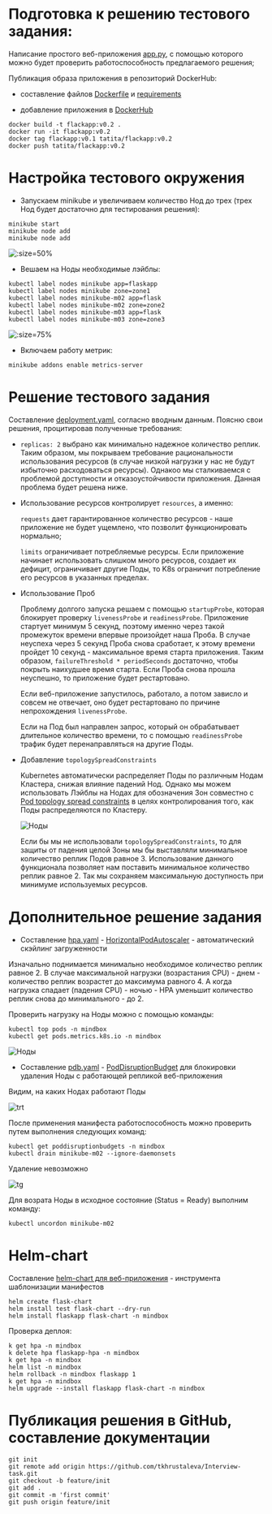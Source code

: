 # Подготовка к решению тестового задания:
Написание простого веб-приложения [app.py](https://github.com/tkhrustaleva/Interview-task/blob/feature/init/app.py), с помощью которого можно будет проверить работоспособность предлагаемого решения;

Публикация образа приложения в репозиторий DockerHub:

* составление файлов [Dockerfile](https://github.com/tkhrustaleva/Interview-task/blob/feature/init/Dockerfile) и [requirements](https://github.com/tkhrustaleva/Interview-task/blob/feature/init/requirements.txt)

* добавление приложения в [DockerHub](https://github.com/tkhrustaleva/Interview-task) 
```
docker build -t flackapp:v0.2 . 
docker run -it flackapp:v0.2
docker tag flackapp:v0.1 tatita/flackapp:v0.2
docker push tatita/flackapp:v0.2
```

# Настройка тестового окружения
* Запускаем minikube и увеличиваем количество Нод до трех (трех Нод будет достаточно для тестирования решения):
```
minikube start
minikube node add
minikube node add
```
![](/assets/getnodes.jpg ':size=50%')
* Вешаем на Ноды необходимые лэйблы:
```
kubectl label nodes minikube app=flaskapp
kubectl label nodes minikube zone=zone1
kubectl label nodes minikube-m02 app=flask
kubectl label nodes minikube-m02 zone=zone2
kubectl label nodes minikube-m03 app=flask
kubectl label nodes minikube-m03 zone=zone3
```
![](/assets/showlabels.jpg ':size=75%')
* Включаем работу метрик:
```
minikube addons enable metrics-server
```

# Решение тестового задания
Cоставление [deployment.yaml](https://github.com/tkhrustaleva/Interview-task/blob/feature/init/deployment.yaml), согласно вводным данным.
Поясню свои решения, процитировав полученные требования:

* `replicas: 2` выбрано как минимально надежное количество реплик. Таким образом, мы покрываем требование рациональности использования ресурсов (в случае низкой нагрузки у нас не будут избыточно расходоваться ресурсы). Однакоо мы сталкиваемся с проблемой доступности и отказоустойчивости приложения. Данная проблема будет решена ниже.

* Использование ресурсов контролирует `resources`, а именно:

    `requests` дает гарантированное количество ресурсов - наше приложение не будет ущемлено, что позволит функционировать нормально; 

    `limits` ограничивает потребляемые ресурсы. Если приложение начинает использовать слишком много ресурсов, создает их дефицит, ограничивает другие Поды, то K8s ограничит потребление его ресурсов в указанных пределах.

* Использование Проб

    Проблему долгого запуска решаем с помощью `startupProbe`, которая блокирует проверку `livenessProbe` и `readinessProbe`. Приложение стартует минимум 5 секунд, поэтому именно через такой промежуток времени впервые произойдет наша Проба. В случае неуспеха через 5 секунд Проба снова сработает, к этому времени пройдет 10 секунд - максимальное время старта приложения. Таким образом, `failureThreshold * periodSeconds` достаточно, чтобы покрыть наихудшее время старта. Если Проба снова прошла неуспешно, то приложение будет рестартовано.

    Если веб-приложение запустилось, работало, а потом зависло и совсем не отвечает, оно будет рестартовано по причине непрохождения `livenessProbe`.

    Если на Под был направлен запрос, который он обрабатывает длительное количество времени, то с помощью `readinessProbe` трафик будет перенаправляться на другие Поды.

* Добавление `topologySpreadConstraints`

    Kubernetes автоматически распределяет Поды по различным Нодам Кластера, снижая влияние падений Нод. Однако мы можем использовать Лэйблы на Нодах для обозначения Зон совместно с [Pod topology spread constraints](https://kubernetes.io/docs/concepts/workloads/pods/pod-topology-spread-constraints/) в целях контролирования того, как Поды распределяются по Кластеру. 

    ![Ноды](/assets/nodes-02.jpg)

    Если бы мы не использовали `topologySpreadConstraints`, то для защиты от падения целой Зоны мы бы выставляли минимальное количество реплик Подов равное 3. Использование данного функционала позволяет нам поставить минимальное количество реплик равное 2. Так мы сохраняем максимальную доступность при минимуме используемых ресурсов.

# Дополнительное решение задания

* Cоставление [hpa.yaml](https://github.com/tkhrustaleva/Interview-task/blob/feature/init/hpa.yaml) - [HorizontalPodAutoscaler](https://kubernetes.io/docs/tasks/run-application/horizontal-pod-autoscale/) - автоматический скэйлинг загруженности

Изначально поднимается минимально необходимое количество реплик равное 2. В случае максимальной нагрузки (возрастания CPU) - днем - количество реплик возрастет до максимума равного 4. А когда нагрузка спадает (падения CPU) - ночью - HPA уменьшит количество реплик снова до минимального - до 2.

Проверить нагрузку на Ноды можно с помощью команды:
```
kubectl top pods -n mindbox
kubectl get pods.metrics.k8s.io -n mindbox
```

![Ноды](/assets/metrics.jpg ':size=55%') 

* Составление [pdb.yaml](https://github.com/tkhrustaleva/Interview-task/blob/feature/init/pdb.yaml) - [PodDisruptionBudget](https://kubernetes.io/docs/tasks/run-application/configure-pdb/) для блокировки удаления Ноды с работающей репликой веб-приложения

Видим, на каких Нодах работают Поды

![trt](/assets/podonnode.jpg ':size=75%')

После применения манифеста работоспособность можно проверить путем выполнения следующих команд:
```
kubectl get poddisruptionbudgets -n mindbox
kubectl drain minikube-m02 --ignore-daemonsets
```

Удаление невозможно

![tg](/assets/del.jpg ':size=70%')

Для возрата Ноды в исходное состояние (Status = Ready) выполним команду:
```
kubectl uncordon minikube-m02
```

# Helm-chart 

Составление [helm-chart для веб-приложения](https://github.com/tkhrustaleva/Interview-task/tree/feature/init/flask-chart) - инструмента шаблонизации манифестов

```
helm create flask-chart
helm install test flask-chart --dry-run
helm install flaskapp flask-chart -n mindbox
```

Проверка деплоя:
```
k get hpa -n mindbox
k delete hpa flaskapp-hpa -n mindbox 
k get hpa -n mindbox
helm list -n mindbox
helm rollback -n mindbox flaskapp 1
k get hpa -n mindbox
helm upgrade --install flaskapp flask-chart -n mindbox
```

# Публикация решения в GitHub, составление документации

```
git init
git remote add origin https://github.com/tkhrustaleva/Interview-task.git
git checkout -b feature/init
git add .
git commit -m 'first commit'
git push origin feature/init
```